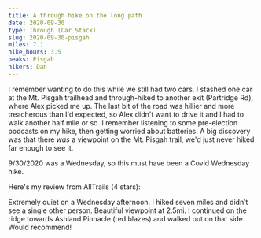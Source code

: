 ```yaml
---
title: A through hike on the long path
date: 2020-09-30
type: Through (Car Stack)
slug: 2020-09-30-pisgah
miles: 7.1
hike_hours: 3.5
peaks: Pisgah
hikers: Dan
---
```


I remember wanting to do this while we still had two cars. I stashed one car at the Mt. Pisgah trailhead and through-hiked to another exit (Partridge Rd), where Alex picked me up. The last bit of the road was hillier and more treacherous than I'd expected, so Alex didn't want to drive it and I had to walk another half mile or so. I remember listening to some pre-election podcasts on my hike, then getting worried about batteries. A big discovery was that there _was_ a viewpoint on the Mt. Pisgah trail, we'd just never hiked far enough to see it.

9/30/2020 was a Wednesday, so this must have been a Covid Wednesday hike.

Here's my review from AllTrails (4 stars):

Extremely quiet on a Wednesday afternoon. I hiked seven miles and didn’t see a single other person. Beautiful viewpoint at 2.5mi. I continued on the ridge towards Ashland Pinnacle (red blazes) and walked out on that side. Would recommend!
